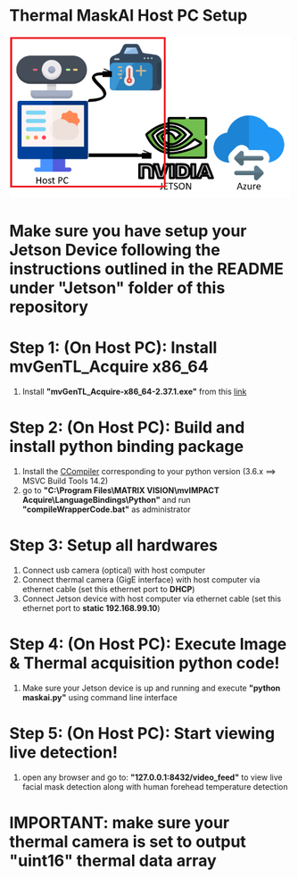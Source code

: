 # Thermal MaskAI Host PC Setup
![Overall Schematic Host PC](/Host_PC/Overall_Schematic_HostPC.png)

# Make sure you have setup your Jetson Device following the instructions outlined in the README under "Jetson" folder of this repository

# Step 1: (On Host PC): Install mvGenTL_Acquire x86_64

1. Install **"mvGenTL_Acquire-x86_64-2.37.1.exe"** from this [link](http://static.matrix-vision.com/mvIMPACT_Acquire/2.37.1/)

# Step 2: (On Host PC): Build and install python binding package

1. Install the [CCompiler](https://wiki.python.org/moin/WindowsCompilers#Which_Microsoft_Visual_C.2B-.2B-_compiler_to_use_with_a_specific_Python_version_.3F) corresponding to your python version (3.6.x ==> MSVC Build Tools 14.2)
2. go to **"C:\Program Files\MATRIX VISION\mvIMPACT Acquire\LanguageBindings\Python"** and run **"compileWrapperCode.bat"** as administrator

# Step 3: Setup all hardwares
1. Connect usb camera (optical) with host computer
2. Connect thermal camera (GigE interface) with host computer via ethernet cable (set this ethernet port to **DHCP**)
3. Connect Jetson device with host computer via ethernet cable (set this ethernet port to **static 192.168.99.10**)

# Step 4: (On Host PC): Execute Image & Thermal acquisition python code!
1. Make sure your Jetson device is up and running and execute **"python maskai.py"** using command line interface

# Step 5: (On Host PC): Start viewing live detection!
1. open any browser and go to: **"127.0.0.1:8432/video_feed"** to view live facial mask detection along with human forehead temperature detection

# IMPORTANT: make sure your thermal camera is set to output "uint16" thermal data array